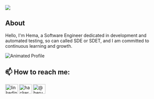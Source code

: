 ![](https://komarev.com/ghpvc/?username=hema-kun)
## About
Hello, I'm Hema, a Software Engineer dedicated in development and automated testing, so can called SDE or SDET, and I am committed to continuous learning and growth.

![Animated Profile](https://media.giphy.com/media/3o7TKxA2mJzVYXfN9W/giphy.gif) <!-- Add a relevant animated GIF -->

## 📫 How to reach me:

<a href="https://linkedin.com/herupurnama14" target="blank"><img align="center" src="https://raw.githubusercontent.com/rahuldkjain/github-profile-readme-generator/master/src/images/icons/Social/linked-in-alt.svg" alt="linkedin-hema" height="30" width="40" /></a>
<a href="https://www.hackerrank.com/" target="blank"><img align="center" src="https://raw.githubusercontent.com/rahuldkjain/github-profile-readme-generator/master/src/images/icons/Social/hackerrank.svg" alt="hackerank-hema" height="30" width="40" /></a>
<a href="https://medium.com/@herupurnama" target="blank"><img align="center" src="https://raw.githubusercontent.com/rahuldkjain/github-profile-readme-generator/master/src/images/icons/Social/medium.svg" alt="@herupurnama" height="30" width="40" /></a>
<!--
## Tech Stack
Technologies and tools in:

| Programming Languages                                                                                            | Frameworks & Libraries                                                                                         | Databases        | API Tools                                                                                               | DevOps & Tools                                                                                          | Testing & Management |
|------------------------------------------------------------------------------------------------------------------|----------------------------------------------------------------------------------------------------------------|------------------|---------------------------------------------------------------------------------------------------------|---------------------------------------------------------------------------------------------------------|----------------------|
| ![JavaScript](https://img.shields.io/badge/-JavaScript-F7DF1E?style=flat-square&logo=javascript&logoColor=black) | ![Cypress](https://img.shields.io/badge/-Cypress-17202C?style=flat-square&logo=cypress&logoColor=white)        | ![PostgreSQL](https://img.shields.io/badge/-PostgreSQL-4169E1?style=flat-square&logo=postgresql&logoColor=white) |![Postman](https://img.shields.io/badge/-Postman-FF6C37?style=flat-square&logo=postman&logoColor=white)  | ![Jenkins](https://img.shields.io/badge/-Jenkins-D24939?style=flat-square&logo=jenkins&logoColor=white) | ![Qase.io](https://img.shields.io/badge/-Qase.io-0D6EFD?style=flat-square&logo=qase&logoColor=white)           |
| ![Java](https://img.shields.io/badge/-Java-007396?style=flat-square&logo=java&logoColor=white)                   | ![Spring Boot](https://img.shields.io/badge/-Spring%20Boot-6DB33F?style=flat-square&logo=springboot&logoColor=white) | | | ![GitHub](https://img.shields.io/badge/-GitHub-181717?style=flat-square&logo=github&logoColor=white)    | ![Spreadsheet](https://img.shields.io/badge/-Spreadsheet-009688?style=flat-square&logo=google&logoColor=white) |
| | ![Appium](https://img.shields.io/badge/-Appium-8E4D76?style=flat-square&logo=appium&logoColor=white)           |  |                                                                                                         |                                                                                                         |           |

 ## Experience

| Description                                                                                                                                                                                                                                                                                                                                     | Media & Links |
|-------------------------------------------------------------------------------------------------------------------------------------------------------------------------------------------------------------------------------------------------------------------------------------------------------------------------------------------------|---------------|
| **Senior Software Engineer - Tech Innovators Inc.** <br> *Jan 2020 - Present* <br> - Led the development of a scalable e-commerce platform using Java, Spring Boot, and PostgreSQL. <br> - Implemented automated testing solutions with Cypress and Appium, reducing bugs by 30%. <br> - Spearheaded CI/CD pipeline improvements using Jenkins. | ![Tech Innovators](https://media.giphy.com/media/3o6Zt2bqJ7xq04dWzS/giphy.gif) <br> [View Job Details](https://tech-innovators.example.com) |
| **Software Engineer - Code Solutions Ltd.** <br> *Jan 2018 - Dec 2019* <br> - Key responsibilities and achievements. <br> - Specific projects or tasks.<br>- Major contributions.  | ![Code Solutions](https://media.giphy.com/media/3o6fJjDrqvICz3ZP5O/giphy.gif) <br> [View Job Details](https://code-solutions.example.com) |

## Projects

| Description | Media & Links |
|-------------|---------------|
| **Task Manager App** <br> - A web application designed to help users manage their tasks efficiently. <br> - **Technologies Used:** JavaScript, Spring Boot, PostgreSQL | ![Task Manager](https://media.giphy.com/media/3o6Zt3vDRPvhNsggVK/giphy.gif) <br> [View Project](https://github.com/alexjohnson/task-manager-app) |
| **Mobile Testing Framework** <br> - A framework for mobile app testing, utilizing Appium for automated tests. <br> - **Technologies Used:** Java, Appium, Jenkins | ![Mobile Testing](https://media.giphy.com/media/3o6fJjDrqvICz3ZP5O/giphy.gif) <br> [View Project](https://github.com/alexjohnson/mobile-testing-framework) |

## Organizations
- **Tech Innovators Inc.** - Senior Software Engineer
    - Developed enterprise-level applications and led testing automation efforts.
- **Code Solutions Ltd.** - Software Engineer
    - Worked on web application development and API testing.

## Certifications & Awards
- **Certified Java Developer** - Oracle, 2021
    - **Link:** [View Certification](https://oracle.com/certifications/java)
- **Best Innovation Award** - Tech Innovators Inc., 2022
    - **Link:** [View Award](https://tech-innovators.example.com/awards)

---
--!>
